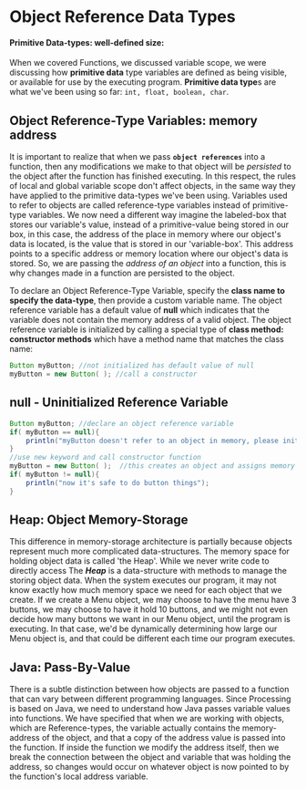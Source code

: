 # Object Reference Data Types

#### Primitive Data-types: well-defined size: 

When we covered Functions, we discussed variable scope, we were discussing how **primitive data** type variables are defined as being visible, or available for use by the executing program. **Primitive data type**s are what we've been using so far: `int, float, boolean, char`.

## Object Reference-Type Variables: memory address

It is important to realize that when we pass **`object references`** into a function, then any modifications we make to that object will be _persisted_ to the object after the function has finished executing. In this respect, the rules of local and global variable scope don't affect objects, in the same way they have applied to the primitive data-types we've been using. Variables used to refer to objects are called reference-type variables instead of primitive-type variables. We now need a different way imagine the labeled-box that stores our variable's value, instead of a primitive-value being stored in our box, in this case, the address of the place in memory where our object's data is located, is the value that is stored in our 'variable-box'. This address points to a specific address or memory location where our object's data is stored. So, we are passing the _address of an object_ into a function, this is why changes made in a function are persisted to the object.

To declare an Object Reference-Type Variable, specify the **class name to specify the data-type**, then provide a custom variable name.  The object reference variable has a default value of **null** which indicates that the variable does not contain the memory address of a valid object. The object reference variable is initialized by calling a special type of **class method:**  **constructor methods** which have a method name that matches the class name: 

```java
Button myButton; //not initialized has default value of null
myButton = new Button( ); //call a constructor 
```

## null - Uninitialized Reference Variable

```java
Button myButton; //declare an object reference variable
if( myButton == null){
    println("myButton doesn't refer to an object in memory, please initialize before trying to use");
}
//use new keyword and call constructor function 
myButton = new Button( );  //this creates an object and assigns memory address to myButton variable
if( myButton != null){
    println("now it's safe to do button things");
}
```

## Heap: Object Memory-Storage

This difference in memory-storage architecture is partially because objects represent much more complicated data-structures. The memory space for holding object data is called 'the Heap'.  While we never write code to directly access The _**Heap**_ is a data-structure with methods to manage the storing  object data. When the system executes our program, it may not know exactly how much memory space we need for each object that we create. If we create a Menu object, we may choose to have the menu have 3 buttons, we may choose to have it hold 10 buttons, and we might not even decide how many buttons we want in our Menu object, until the program is executing. In that case, we'd be dynamically determining how large our Menu object is, and that could be different each time our program executes.

## Java:  Pass-By-Value

There is a subtle distinction between how objects are passed to a function that can vary between different programming languages. Since Processing is based on Java, we need to understand how Java passes variable values into functions. We have specified that when we are working with objects, which are Reference-types, the variable actually contains the memory-address of the object, and that a copy of the address value is passed into the function. If inside the function we modify the address itself, then we break the connection between the object and variable that was holding the address, so changes would occur on whatever object is now pointed to by the function's local address variable.

